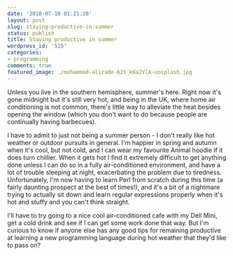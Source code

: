 ```yaml
---
date: '2010-07-10 01:21:20'
layout: post
slug: staying-productive-in-summer
status: publish
title: Staying productive in summer
wordpress_id: '515'
categories:
- programming
comments: true
featured_image: ./mohammad-alizade-62t_kKa2YlA-unsplash.jpg
---
```


Unless you live in the southern hemisphere, summer's here. Right now it's gone midnight but it's still very hot, and being in the UK, where home air conditioning is not common, there's little way to alleviate the heat besides opening the window (which you don't want to do because people are continually having barbecues).

I have to admit to just not being a summer person - I don't really like hot weather or outdoor pursuits in general. I'm happier in spring and autumn when it's cool, but not cold, and I can wear my favourite Animal hoodie if it does turn chillier. When it gets hot I find it extremely difficult to get anything done unless I can do so in a fully air-conditioned environment, and have a lot of trouble sleeping at night, exacerbating the problem due to tiredness. Unfortunately, I'm now having to learn Perl from scratch during this time (a fairly daunting prospect at the best of times!), and it's a bit of a nightmare trying to actually sit down and learn regular expressions properly when it's hot and stuffy and you can't think straight.

I'll have to try going to a nice cool air-conditioned cafe with my Dell Mini, get a cold drink and see if I can get some work done that way. But I'm curious to know if anyone else has any good tips for remaining productive at learning a new programming language during hot weather that they'd like to pass on?
